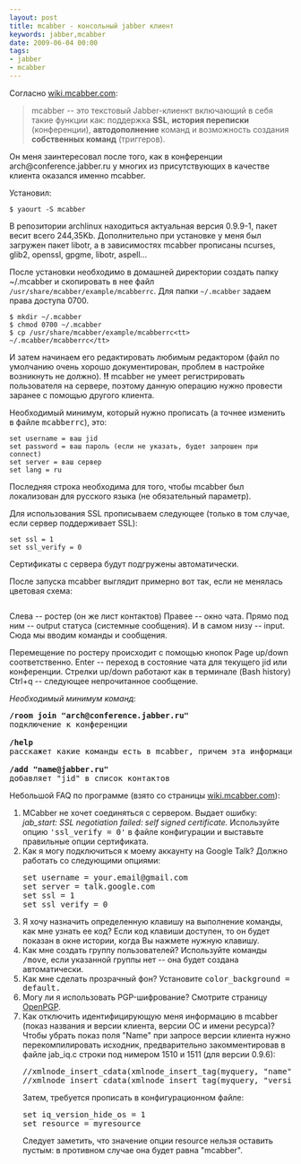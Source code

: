 ```yaml
---
layout: post
title: mcabber - консольный jabber клиент
keywords: jabber,mcabber
date: 2009-06-04 00:00
tags:
- jabber
- mcabber
---
```

Согласно <a href="http://wiki.mcabber.com/index.php/RU_Main_Page" rel="nofollow">wiki.mcabber.com</a>:
<blockquote>mcabber -- это текстовый Jabber-клиенкт включающий в себя такие функции как: поддержка <strong>SSL</strong>, <strong>история переписки</strong> (конференции), <strong>автодополнение</strong> команд и возможность создания <strong>собственных команд</strong> (триггеров).</blockquote>
Он меня заинтересовал после того, как в конференции arch@conference.jabber.ru у многих из присутствующих в качестве клиента оказался именно mcabber.

Установил:

    $ yaourt -S mcabber

В репозитории archlinux находиться актуальная версия 0.9.9-1, пакет весит всего 244,35Kb. Дополнительно при установке у меня был загружен пакет libotr, а в зависимостях mcabber прописаны ncurses, glib2, openssl, gpgme, libotr, aspell...

После установки необходимо в домашней директории создать папку ~/.mcabber и скопировать в нее файл <code>/usr/share/mcabber/example/mcabberrc</code>. Для папки <code>~/.mcabber</code> задаем права доступа 0700.

    $ mkdir ~/.mcabber
    $ chmod 0700 ~/.mcabber
    $ cp /usr/share/mcabber/example/mcabberrc<tt> ~/.mcabber/mcabberrc</tt>

И затем начинаем его редактировать любимым редактором (файл по умолчанию очень хорошо документирован, проблем в настройке возникнуть не должно).
 **!!** mcabber не умеет регистрировать пользователя на сервере, поэтому данную операцию нужно провести заранее с помощью другого клиента.

Необходимый минимум, который нужно прописать (а точнее изменить в файле <tt>mcabberrc</tt>), это:

    set username = ваш jid
    set password = ваш пароль (если не указать, будет запрошен при connect)
    set server = ваш сервер
    set lang = ru

Последняя строка необходима для того, чтобы mcabber был локализован для русского языка (не обязательный параметр).

Для использования SSL прописываем следующее (только в том случае, если сервер поддерживает SSL):

    set ssl = 1
    set ssl_verify = 0

Сертификаты с сервера будут подгружены автоматически.

После запуска mcabber выглядит примерно вот так, если не менялась цветовая схема:

<img src="https://static.juev.org/2009/06/mcabber_sample.png" alt="" />

Слева -- ростер (он же лист контактов)
Правее -- окно чата.
Прямо под ним -- output статуса (системные сообщения).
И в самом низу -- input. Сюда мы вводим команды и сообщения.

Перемещение по ростеру происходит с помощью кнопок Page up/down соответственно.
Enter -- переход в состояние чата для текущего jid или конференции.
Стрелки up/down работают как в терминале (Bash history)
Ctrl+q -- следующее непрочитанное сообщение.

<em>Необходимый минимум команд</em>:

<pre><span style="font-weight: bold;">/room join "arch@conference.jabber.ru"</span>
подключение к конференции

<span style="font-weight: bold;">/help</span>
расскажет какие команды есть в mcabber, причем эта информация всегда более свежая, чем в manpage.

<span style="font-weight: bold;">/add "name@jabber.ru"</span>
добавляет "jid" в список контактов</pre>

Небольшой FAQ по программе (взято со страницы <a href="http://wiki.mcabber.com/index.php/RU_Main_Page">wiki.mcabber.com</a>):
<ol>
	<li> MCabber не хочет соединяться с сервером. Выдает ошибку: <em>jab_start: SSL negotiation failed: self signed certificate.</em>
Используйте опцию <tt>'ssl_verify = 0'</tt> в файле конфигурации и выставьте правильные опции сертификата.</li>
	<li> Как я могу подключиться к моему аккаунту на Google Talk?
Должно работать со следующими опциями:
<pre>set username = your.email@gmail.com
set server = talk.google.com
set ssl = 1
set ssl_verify = 0</pre></li>
	<li> Я хочу назначить определенную клавишу на выполнение команды, как мне узнать ее код?
Если код клавиши доступен, то он будет показан в окне истории, когда Вы нажмете нужную клавишу.</li>
	<li> Как мне создать группу пользователей?
Используйте команды <tt>/move</tt>, если указанной группы нет -- она будет создана автоматически.</li>
	<li> Как мне сделать прозрачный фон?
Установите <tt>color_background = default.</tt></li>
	<li> Могу ли я использовать PGP-шифрование?
Смотрите страницу <a title="OpenPGP" href="http://wiki.mcabber.com/index.php/OpenPGP">OpenPGP</a>.</li>
	<li>Как отключить идентифицирующую меня информацию в mcabber (показ названия и версии клиента, версии ОС и имени ресурса)?
Чтобы убрать показ поля "Name" при запросе версии клиента нужно перекомпилировать исходник, предварительно закомментировав в файле jab_iq.c строки под нимером 1510 и 1511 (для версии 0.9.6):
<pre>//xmlnode_insert_cdata(xmlnode_insert_tag(myquery, "name"), PACKAGE_NAME, -1);
//xmlnode_insert_cdata(xmlnode_insert_tag(myquery, "version"), ver, -1);</pre>
Затем, требуется прописать в конфигурационном файле:
<pre>set iq_version_hide_os = 1
set resource = myresource</pre>
Следует заметить, что значение опции resource нельзя оставить пустым: в противном случае она будет равна "mcabber".</li>
</ol>
